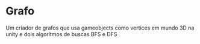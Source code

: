 # Grafo
 Um criador de grafos que usa gameobjects como vertices em mundo 3D na unity e dois algorítmos de buscas BFS e DFS

